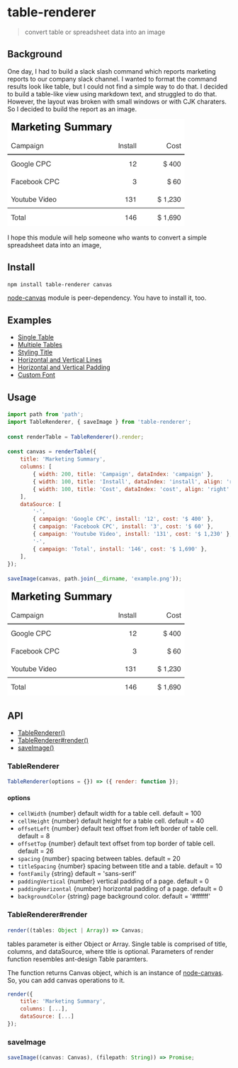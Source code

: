 # table-renderer

> convert table or spreadsheet data into an image

## Background

One day, I had to build a slack slash command which reports marketing reports to our company slack channel. I wanted to format the command results look like table, but I could not find a simple way to do that. I decided to build a table-like view using markdown text, and struggled to do that. However, the layout was broken with small windows or with CJK charaters. So I decided to build the report as an image.

![table-renderer](example.png)

I hope this module will help someone who wants to convert a simple spreadsheet data into an image,

## Install

```bash
npm install table-renderer canvas
```

[node-canvas](https://github.com/Automattic/node-canvas) module is peer-dependency. You have to install it, too.

## Examples

-   [Single Table](./examples/single-table)
-   [Multiple Tables](./examples/multiple-tables)
-   [Styling Title](./examples/styling-title)
-   [Horizontal and Vertical Lines](./examples/lines)
-   [Horizontal and Vertical Padding](./examples/padding)
-   [Custom Font](./examples/custom-font)

## Usage

```javascript
import path from 'path';
import TableRenderer, { saveImage } from 'table-renderer';

const renderTable = TableRenderer().render;

const canvas = renderTable({
	title: 'Marketing Summary',
	columns: [
		{ width: 200, title: 'Campaign', dataIndex: 'campaign' },
		{ width: 100, title: 'Install', dataIndex: 'install', align: 'right' },
		{ width: 100, title: 'Cost', dataIndex: 'cost', align: 'right' },
	],
	dataSource: [
		'-',
		{ campaign: 'Google CPC', install: '12', cost: '$ 400' },
		{ campaign: 'Facebook CPC', install: '3', cost: '$ 60' },
		{ campaign: 'Youtube Video', install: '131', cost: '$ 1,230' },
		'-',
		{ campaign: 'Total', install: '146', cost: '$ 1,690' },
	],
});

saveImage(canvas, path.join(__dirname, 'example.png'));
```

![single table](example.png)

## API

-   [TableRenderer()](#tablerenderer)
-   [TableRenderer#render()](#tablerendererrender)
-   [saveImage()](#saveimage)

### TableRenderer

```javascript
TableRenderer(options = {}) => ({ render: function });
```

#### options

-   `cellWidth` {number} default width for a table cell. default = 100
-   `cellHeight` {number} default height for a table cell. default = 40
-   `offsetLeft` {number} default text offset from left border of table cell. default = 8
-   `offsetTop` {number} default text offset from top border of table cell. default = 26
-   `spacing` {number} spacing between tables. default = 20
-   `titleSpacing` {number} spacing between title and a table. default = 10
-   `fontFamily` {string} default = 'sans-serif'
-   `paddingVertical` {number} vertical padding of a page. default = 0
-   `paddingHorizontal` {number} horizontal padding of a page. default = 0
-   `backgroundColor` {string} page background color. default = '#ffffff'

### TableRenderer#render

```javascript
render((tables: Object | Array)) => Canvas;
```

tables parameter is either Object or Array. Single table is comprised of title, columns, and dataSource, where title is optional. Parameters of render function resembles ant-design Table paramters.

The function returns Canvas object, which is an instance of [node-canvas](https://github.com/Automattic/node-canvas). So, you can add canvas operations to it.

```javascript
render({
    title: 'Marketing Summary',
    columns: [...],
    dataSource: [...]
});
```

### saveImage

```javascript
saveImage((canvas: Canvas), (filepath: String)) => Promise;
```
